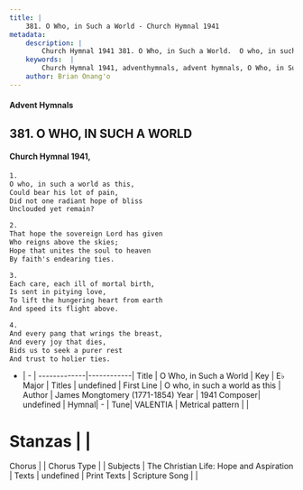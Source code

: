 ```yaml
---
title: |
    381. O Who, in Such a World - Church Hymnal 1941
metadata:
    description: |
        Church Hymnal 1941 381. O Who, in Such a World.  O who, in such a world as this,  Could bear his lot of pain,  Did not one radiant hope of bliss  Unclouded yet remain? 
    keywords:  |
        Church Hymnal 1941, adventhymnals, advent hymnals, O Who, in Such a World, O who, in such a world as this. 
    author: Brian Onang'o
---
```


#### Advent Hymnals
## 381. O WHO, IN SUCH A WORLD
####  Church Hymnal 1941,

```txt
1.
O who, in such a world as this, 
Could bear his lot of pain, 
Did not one radiant hope of bliss 
Unclouded yet remain? 

2.
That hope the sovereign Lord has given 
Who reigns above the skies; 
Hope that unites the soul to heaven 
By faith's endearing ties. 

3.
Each care, each ill of mortal birth, 
Is sent in pitying love, 
To lift the hungering heart from earth 
And speed its flight above. 

4.
And every pang that wrings the breast, 
And every joy that dies, 
Bids us to seek a purer rest 
And trust to holier ties.

```

- |   -  |
-------------|------------|
Title | O Who, in Such a World |
Key | E♭ Major |
Titles | undefined |
First Line | O who, in such a world as this |
Author | James Mongtomery (1771-1854)
Year | 1941
Composer| undefined |
Hymnal|  - |
Tune| VALENTIA |
Metrical pattern | |
# Stanzas |  |
Chorus |  |
Chorus Type |  |
Subjects | The Christian Life: Hope and Aspiration |
Texts | undefined |
Print Texts | 
Scripture Song |  |
    

